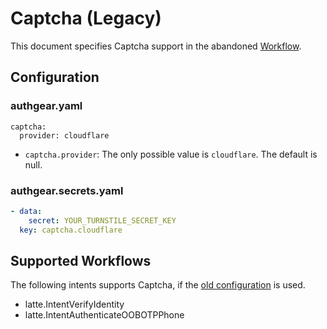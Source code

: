 # Captcha (Legacy)

This document specifies Captcha support in the abandoned [Workflow](./workflow.md).

## Configuration

### authgear.yaml

```
captcha:
  provider: cloudflare
```

- `captcha.provider`: The only possible value is `cloudflare`. The default is null.

### authgear.secrets.yaml

```yaml
- data:
    secret: YOUR_TURNSTILE_SECRET_KEY
  key: captcha.cloudflare
```

## Supported Workflows

The following intents supports Captcha, if the [old configuration](./captcha.md#old-configuration) is used.

- latte.IntentVerifyIdentity
- latte.IntentAuthenticateOOBOTPPhone

